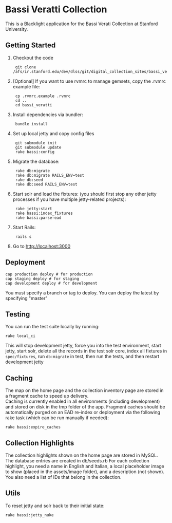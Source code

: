 # Bassi Veratti Collection

This is a Blacklight application for the Bassi Verati Collection at Stanford University.

## Getting Started

1. Checkout the code

        git clone /afs/ir.stanford.edu/dev/dlss/git/digital_collection_sites/bassi_veratti.git

1. [Optional] If you want to use rvmrc to manage gemsets, copy the .rvmrc example file:

        cp .rvmrc.example .rvmrc
        cd ..
        cd bassi_veratti

1. Install dependencies via bundler:

        bundle install

1. Set up local jetty and copy config files

        git submodule init
        git submodule update
        rake bassi:config

1. Migrate the database:

        rake db:migrate
        rake db:migrate RAILS_ENV=test
        rake db:seed
        rake db:seed RAILS_ENV=test

1. Start solr and load the fixtures: (you should first stop any other jetty processes if you have multiple jetty-related projects):

        rake jetty:start
        rake bassi:index_fixtures
        rake bassi:parse-ead

1. Start Rails:

        rails s

1. Go to <http://localhost:3000>


## Deployment

    cap production deploy # for production
    cap staging deploy # for staging
    cap development deploy # for development

You must specify a branch or tag to deploy.  You can deploy the latest by specifying "master"

## Testing

You can run the test suite locally by running:

    rake local_ci

This will stop development jetty, force you into the test environment, start jetty, start solr,
delete all the records in the test solr core, index all fixtures in `spec/fixtures`, run `db:migrate` in test,
then run the tests, and then restart development jetty

## Caching

The map on the home page and the collection inventory page are stored in a fragment cache to speed up delivery.  
Caching is currently enabled in all environments (including development) and stored on disk in the tmp folder of the app.
Fragment caches should be automatically purged on an EAD re-index or deployment via the following rake task (which
can be run manually if needed):

    rake bassi:expire_caches

## Collection Highlights

The collection highlights shown on the home page are stored in MySQL.  The database entries are created in db/seeds.rb
For each collection highlight, you need a name in English and Italian, a local placeholder image to show (placed in the assets/image folder), and a description (not shown).
You also need a list of IDs that belong in the collection.

## Utils

To reset jetty and solr back to their initial state:

    rake bassi:jetty_nuke

